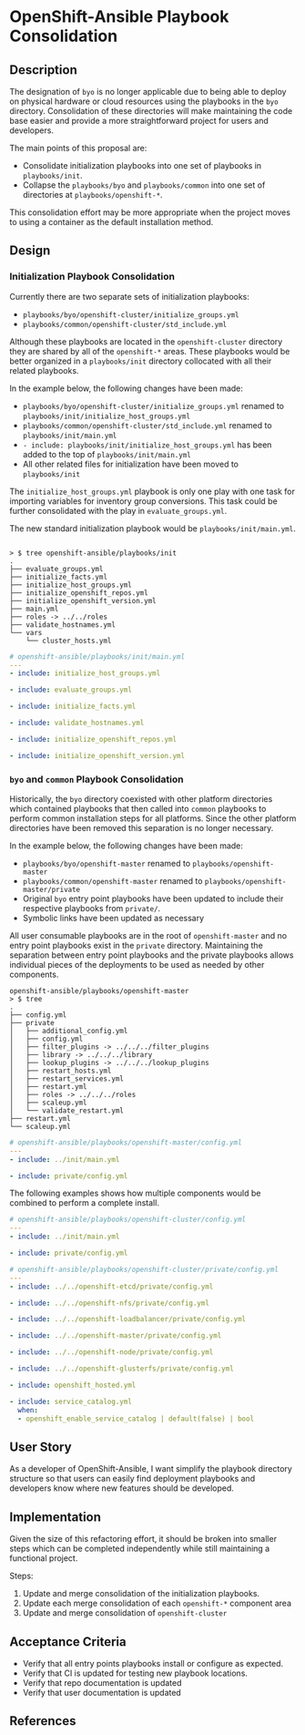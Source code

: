# OpenShift-Ansible Playbook Consolidation

## Description
The designation of `byo` is no longer applicable due to being able to deploy on
physical hardware or cloud resources using the playbooks in the `byo` directory.
Consolidation of these directories will make maintaining the code base easier
and provide a more straightforward project for users and developers.

The main points of this proposal are:
* Consolidate initialization playbooks into one set of playbooks in
  `playbooks/init`. 
* Collapse the `playbooks/byo` and `playbooks/common` into one set of
  directories at `playbooks/openshift-*`.

This consolidation effort may be more appropriate when the project moves to
using a container as the default installation method.

## Design

### Initialization Playbook Consolidation
Currently there are two separate sets of initialization playbooks:
* `playbooks/byo/openshift-cluster/initialize_groups.yml`
* `playbooks/common/openshift-cluster/std_include.yml`

Although these playbooks are located in the `openshift-cluster` directory they
are shared by all of the `openshift-*` areas.  These playbooks would be better
organized in a `playbooks/init` directory collocated with all their related
playbooks.

In the example below, the following changes have been made:
* `playbooks/byo/openshift-cluster/initialize_groups.yml` renamed to
  `playbooks/init/initialize_host_groups.yml`
* `playbooks/common/openshift-cluster/std_include.yml` renamed to
  `playbooks/init/main.yml`
* `- include: playbooks/init/initialize_host_groups.yml` has been added to the
  top of `playbooks/init/main.yml`
* All other related files for initialization have been moved to `playbooks/init`

The `initialize_host_groups.yml` playbook is only one play with one task for
importing variables for inventory group conversions.  This task could be further
consolidated with the play in `evaluate_groups.yml`.

The new standard initialization playbook would be
`playbooks/init/main.yml`.


```
 
> $ tree openshift-ansible/playbooks/init
.
├── evaluate_groups.yml
├── initialize_facts.yml
├── initialize_host_groups.yml
├── initialize_openshift_repos.yml
├── initialize_openshift_version.yml
├── main.yml
├── roles -> ../../roles
├── validate_hostnames.yml
└── vars
    └── cluster_hosts.yml
```

```yaml
# openshift-ansible/playbooks/init/main.yml
---
- include: initialize_host_groups.yml

- include: evaluate_groups.yml

- include: initialize_facts.yml

- include: validate_hostnames.yml

- include: initialize_openshift_repos.yml

- include: initialize_openshift_version.yml
```

### `byo` and `common` Playbook Consolidation
Historically, the `byo` directory coexisted with other platform directories
which contained playbooks that then called into `common` playbooks to perform
common installation steps for all platforms.  Since the other platform
directories have been removed this separation is no longer necessary.

In the example below, the following changes have been made:
* `playbooks/byo/openshift-master` renamed to
  `playbooks/openshift-master`
* `playbooks/common/openshift-master` renamed to
  `playbooks/openshift-master/private`
* Original `byo` entry point playbooks have been updated to include their
  respective playbooks from `private/`.
* Symbolic links have been updated as necessary

All user consumable playbooks are in the root of `openshift-master` and no entry
point playbooks exist in the `private` directory.  Maintaining the separation
between entry point playbooks and the private playbooks allows individual pieces
of the deployments to be used as needed by other components.

```
openshift-ansible/playbooks/openshift-master 
> $ tree
.
├── config.yml
├── private
│   ├── additional_config.yml
│   ├── config.yml
│   ├── filter_plugins -> ../../../filter_plugins
│   ├── library -> ../../../library
│   ├── lookup_plugins -> ../../../lookup_plugins
│   ├── restart_hosts.yml
│   ├── restart_services.yml
│   ├── restart.yml
│   ├── roles -> ../../../roles
│   ├── scaleup.yml
│   └── validate_restart.yml
├── restart.yml
└── scaleup.yml
```

```yaml
# openshift-ansible/playbooks/openshift-master/config.yml
---
- include: ../init/main.yml

- include: private/config.yml
```

The following examples shows how multiple components would be combined to
perform a complete install.

```yaml
# openshift-ansible/playbooks/openshift-cluster/config.yml
---
- include: ../init/main.yml

- include: private/config.yml
```

```yaml
# openshift-ansible/playbooks/openshift-cluster/private/config.yml
---
- include: ../../openshift-etcd/private/config.yml

- include: ../../openshift-nfs/private/config.yml

- include: ../../openshift-loadbalancer/private/config.yml

- include: ../../openshift-master/private/config.yml

- include: ../../openshift-node/private/config.yml

- include: ../../openshift-glusterfs/private/config.yml

- include: openshift_hosted.yml

- include: service_catalog.yml
  when:
  - openshift_enable_service_catalog | default(false) | bool
```

## User Story
As a developer of OpenShift-Ansible,
I want simplify the playbook directory structure
so that users can easily find deployment playbooks and developers know where new
features should be developed.

## Implementation
Given the size of this refactoring effort, it should be broken into smaller
steps which can be completed independently while still maintaining a functional
project.

Steps:
1. Update and merge consolidation of the initialization playbooks.
2. Update each merge consolidation of each `openshift-*` component area
3. Update and merge consolidation of `openshift-cluster` 

## Acceptance Criteria
* Verify that all entry points playbooks install or configure as expected.
* Verify that CI is updated for testing new playbook locations.
* Verify that repo documentation is updated
* Verify that user documentation is updated

## References
